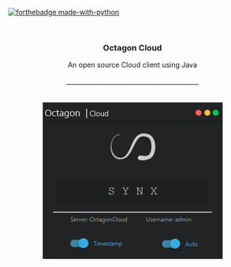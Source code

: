 <!-- PROJECT SHIELDS -->
<!--
*** I'm using markdown "reference style" links for readability.
*** Reference links are enclosed in brackets [ ] instead of parentheses ( ).
*** See the bottom of this document for the declaration of the reference variables
*** for contributors-url, forks-url, etc. This is an optional, concise syntax you may use.
*** https://www.markdownguide.org/basic-syntax/#reference-style-links
-->
[![forthebadge made-with-python](http://ForTheBadge.com/images/badges/made-with-java.svg)](http://ForTheBadge.com)

<!-- PROJECT LOGO -->
<br />
<p align="center">
  <h3 align="center">Octagon Cloud</h3>
  <p align="center">
    An open source Cloud client using Java
    <br />
  <br />
  __________________________________________
  <br />
  <br />
  <br />
  <img src="/images/GIT.png">
    <br />
  </p>
</p>
